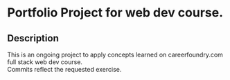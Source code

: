 # Portfolio Project for web dev course.

## Description
This is an ongoing project to apply concepts learned on careerfoundry.com full stack web dev course.  
Commits reflect the requested exercise.
